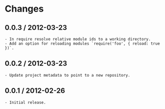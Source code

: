 # Changes

## 0.0.3 / 2012-03-23

    - In require resolve relative module ids to a working directory.
    - Add an option for reloading modules `require('foo', { reload: true })`.

## 0.0.2 / 2012-03-23

    - Update project metadata to point to a new repository.

## 0.0.1 / 2012-02-26

    - Initial release.
